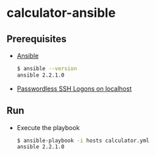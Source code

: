 # calculator-ansible

## Prerequisites

- [Ansible](https://www.ansible.com/)

  ```sh
  $ ansible --version
  ansible 2.2.1.0
  ```

- [Passwordless SSH Logons on localhost](http://www.serverlab.ca/tutorials/linux/administration-linux/passwordless-ssh-logons-on-centos-6-using-rsa-authentication-keys/)
  

## Run
- Execute the playbook

  ```sh
  $ ansible-playbook -i hosts calculator.yml
  ansible 2.2.1.0
  ```
  

